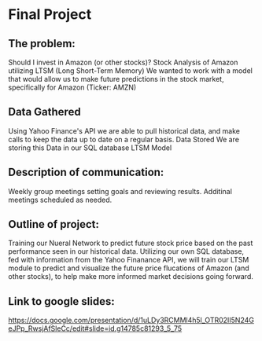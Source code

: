 #  Final Project

##  The problem: 
Should I invest in Amazon (or other stocks)?
Stock Analysis of Amazon utilizing LTSM (Long Short-Term Memory)
We wanted to work with a model that would allow us to make future predictions in the stock market, specifically for Amazon (Ticker: AMZN)
##  Data Gathered
Using Yahoo Finance's API we are able to pull historical data, and make calls to keep the data up to date on a regular basis.
Data Stored
We are storing this Data in our SQL database
LTSM Model


##  Description of communication:
Weekly group meetings setting goals and reviewing results.  Additinal meetings scheduled as needed. 

##  Outline of project:
Training our Nueral Network to predict future stock price based on the past performance seen in our historical data. Utilizing our own SQL database, fed with information from the Yahoo Finanance API, we will train our LTSM module to predict and visualize the future price flucations of Amazon (and other stocks), to help make more informed market decisions going forward.

##  Link to google slides:
https://docs.google.com/presentation/d/1uLDy3RCMMl4h5l_OTR02II5N24GeJPp_RwsjAfSleCc/edit#slide=id.g14785c81293_5_75
